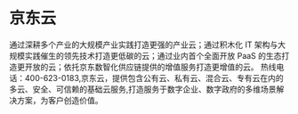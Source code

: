 # 京东云

通过深耕多个产业的大规模产业实践打造更强的产业云；通过积木化 IT 架构与大规模实践催生的领先技术打造更低碳的云；通过业内首个全面开放 PaaS 的生态打造更开放的云；依托京东数智化供应链提供的增值服务打造更增值的云。
热线电话：400-623-0183,京东云，提供包含公有云、私有云、混合云、专有云在内的多云、安全、可信赖的基础云服务,打造服务于数字企业、数字政府的多维场景解决方案，为客户创造价值。
